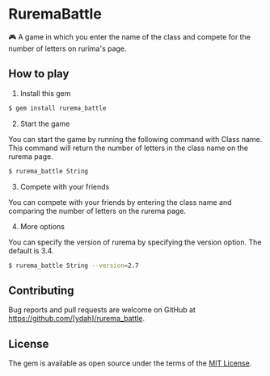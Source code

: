 # RuremaBattle

🎮 A game in which you enter the name of the class and compete for the number of letters on rurima's page.

## How to play

1. Install this gem

```bash
$ gem install rurema_battle
```

2. Start the game

You can start the game by running the following command with Class name.
This command will return the number of letters in the class name on the rurema page.

```bash
$ rurema_battle String
```

3. Compete with your friends

You can compete with your friends by entering the class name and comparing the number of letters on the rurema page.

4. More options

You can specify the version of rurema by specifying the version option. The default is 3.4.

```bash
$ rurema_battle String --version=2.7
```

## Contributing

Bug reports and pull requests are welcome on GitHub at https://github.com/[ydah]/rurema_battle.

## License

The gem is available as open source under the terms of the [MIT License](https://opensource.org/licenses/MIT).
